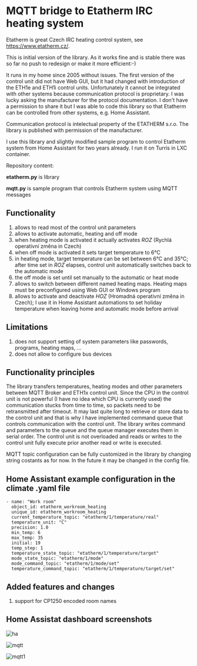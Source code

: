 # MQTT bridge to Etatherm IRC heating system
Etatherm is great Czech IRC heating control system, see https://www.etatherm.cz/.

This is initial version of the library. As it works fine and is stable there was so far no push to redesign or make it more efficient:-)

It runs in my home since 2005 without issues. The first version of the control unit did not have Web GUI, but it had changed with introduction of the ETH1e and ETH1i control units. Unfortunately it cannot be integrated with other systems because communication protocol is proprietary. I was lucky asking the manufacturer for the protocol documentation. I don't have a permission to share it but I was able to code this library so that Etatherm can be controlled from other systems, e.g. Home Assistant.

Communication protocol is intelectual property of the ETATHERM s.r.o. The library is published with permission of the manufacturer.

I use this library and slightly modified sample program to control Etatherm system from Home Assistant for two years already. I run it on Turris in LXC container.


Repository content:

**etatherm.py** is library

**mqtt.py** is sample program that controls Etatherm system using MQTT messages

## Functionality
1) allows to read most of the control unit parameters
2) allows to activate automatic, heating and off mode
3) when heating mode is activated it actually activates *ROZ* (Rychlá operativní změna in Czech)
4) when off mode is activated it sets target temperature to 6°C
5) in heating mode, target temperature can be set between 6°C and 35°C; after time set in *ROZ* elapses, control unit automatically switches back to the automatic mode
6) the off mode is set until set manually to the automatic or heat mode
7) allows to switch between different named heating maps. Heating maps must be preconfigured using Web GUI or Windows program
8) allows to activate and deactivate *HOZ* (Hromadná operativní změna in Czech); I use it in Home Assistant automations to set holiday temperature when leaving home and automatic mode before arrival

## Limitations
1) does not support setting of system parameters like passwords, programs, heating maps, ...
2) does not allow to configure bus devices

## Functionality principles
The library transfers temperatures, heating modes and other parameters between MQTT Broker and ETH1x control unit. Since the CPU in the control unit is not powerful (I have no idea which CPU is currently used) the communication stucks from time to time, so packets need to be retransmitted after timeout. It may last quite long to retrieve or store data to the control unit and that is why I have implemented command queue that controls communication with the control unit. The library writes command and parameters to the queue and the queue manager executes them in serial order. The control unit is not overloaded and reads or writes to the control unit fully execute prior another read or write is executed.

MQTT topic configuration can be fully customized in the library by changing string costants as for now. In the future it may be changed in the config file.

## Home Assistant example configuration in the climate .yaml file
```
- name: "Work room"
  object_id: etatherm_workroom_heating
  unique_id: etatherm_workroom_heating
  current_temperature_topic: "etatherm/1/temperature/real"
  temperature_unit: "C"
  precision: 1.0
  min_temp: 6
  max_temp: 35
  initial: 19
  temp_step: 1
  temperature_state_topic: "etatherm/1/temperature/target"
  mode_state_topic: "etatherm/1/mode"
  mode_command_topic: "etatherm/1/mode/set"
  temperature_command_topic: "etatherm/1/temperature/target/set"
```
## Added features and changes
1) support for CP1250 encoded room names

## Home Assistat dashboard screenshots

![ha](https://github.com/mbisak/etatherm-ha-bridge/assets/80639683/947742f5-5c06-4cae-99de-8e10c6e0580f)

![mqtt](https://github.com/mbisak/etatherm-ha-bridge/assets/80639683/cfe87953-4aad-4c45-a498-75d2339d4851)

![mqtt1](https://github.com/mbisak/etatherm-ha-bridge/assets/80639683/84392279-ef62-4844-856c-6f5de53f6446)
